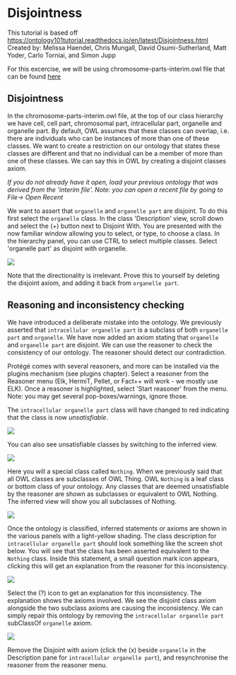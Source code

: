 # Disjointness

This tutorial is based off https://ontology101tutorial.readthedocs.io/en/latest/Disjointness.html
Created by: Melissa Haendel, Chris Mungall, David Osumi-Sutherland, Matt Yoder, Carlo Torniai, and Simon Jupp

For this excercise, we will be using chromosome-parts-interim.owl file that can be found [here](resources/BDK14-exercises/basic-restriction/chromosome-parts-interim.owl)

## Disjointness

In the chromosome-parts-interim.owl file, at the top of our class hierarchy we have cell, cell part, chromosomal part, intracellular part, organelle and organelle part. By default, OWL assumes that these classes can overlap, i.e. there are individuals who can be instances of more than one of these classes. We want to create a restriction on our ontology that states these classes are different and that no individual can be a member of more than one of these classes. We can say this in OWL by creating a disjoint classes axiom.

_If you do not already have it open, load your previous ontology that was derived from the 'interim file'. Note: you can open a recent file by going to File-> Open Recent_

We want to assert that `organelle` and `organelle part` are disjoint. To do this first select the `organelle` class. In the class 'Description' view, scroll down and select the (+) button next to Disjoint With. You are presented with the now familiar window allowing you to select, or type, to choose a class. In the hierarchy panel, you can use CTRL to select multiple classes. Select 'organelle part' as disjoint with organelle.

![](../images/tutorials/disjointness/Figure42.png)

Note that the directionality is irrelevant. Prove this to yourself by deleting the disjoint axiom, and adding it back from `organelle part`.

## Reasoning and inconsistency checking

We have introduced a deliberate mistake into the ontology. We previously asserted that `intracellular organelle part` is a subclass of both `organelle part` and `organelle`. We have now added an axiom stating that `organelle` and `organelle part` are disjoint. We can use the reasoner to check the consistency of our ontology. The reasoner should detect our contradiction.

Protégé comes with several reasoners, and more can be installed via the plugins mechanism (see plugins chapter). Select a reasoner from the Reasoner menu (Elk, HermiT, Pellet, or Fact++ will work - we mostly use ELK). Once a reasoner is highlighted, select 'Start reasoner' from the menu. Note: you may get several pop-boxes/warnings, ignore those.

The `intracellular organelle part` class will have changed to red indicating that the class is now _unsatisfiable_.

![](../images/tutorials/disjointness/Figure43.png)

You can also see unsatisfiable classes by switching to the inferred view.

![](../images/tutorials/disjointness/Figure44.png)

Here you will a special class called `Nothing`. When we previously said that all OWL classes are subclasses of OWL Thing. OWL `Nothing` is a leaf class or bottom class of your ontology. Any classes that are deemed unsatisfiable by the reasoner are shown as subclasses or equivalent to OWL Nothing. The inferred view will show you all subclasses of Nothing.

![](../images/tutorials/disjointness/Figure45.png)

Once the ontology is classified, inferred statements or axioms are shown in the various panels with a light-yellow shading. The class description for `intracellular organelle part` should look something like the screen shot below. You will see that the class has been asserted equivalent to the `Nothing` class. Inside this statement, a small question mark icon appears, clicking this will get an explanation from the reasoner for this inconsistency.

![](../images/tutorials/disjointness/Figure46.png)

Select the (?) icon to get an explanation for this inconsistency. The explanation shows the axioms involved. We see the disjoint class axiom alongside the two subclass axioms are causing the inconsistency. We can simply repair this ontology by removing the `intracellular organelle part` subClassOf `organelle` axiom.

![](../images/tutorials/disjointness/Figure47.png)

Remove the Disjoint with axiom (click the (x) beside `organelle` in the Description pane for `intracellular organelle part`), and resynchronise the reasoner from the reasoner menu.
